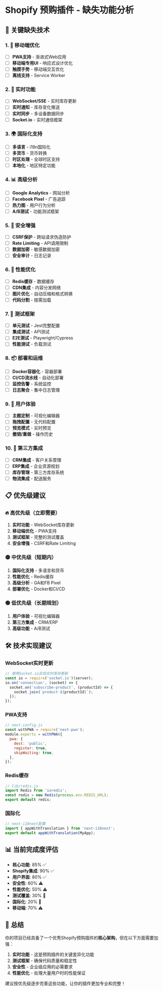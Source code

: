 # Shopify 预购插件 - 缺失功能分析

## 🚨 关键缺失技术

### 1. 📱 **移动端优化**
- [ ] **PWA支持** - 渐进式Web应用
- [ ] **移动端专用UI** - 响应式设计优化
- [ ] **触摸手势** - 移动端交互优化
- [ ] **离线支持** - Service Worker

### 2. 🔄 **实时功能**
- [ ] **WebSocket/SSE** - 实时库存更新
- [ ] **实时通知** - 库存变化推送
- [ ] **实时同步** - 多设备数据同步
- [ ] **Socket.io** - 实时通信框架

### 3. 🌍 **国际化支持**
- [ ] **多语言** - i18n国际化
- [ ] **多货币** - 货币转换
- [ ] **时区处理** - 全球时区支持
- [ ] **本地化** - 地区特定功能

### 4. 📊 **高级分析**
- [ ] **Google Analytics** - 网站分析
- [ ] **Facebook Pixel** - 广告追踪
- [ ] **热力图** - 用户行为分析
- [ ] **A/B测试** - 功能测试框架

### 5. 🔐 **安全增强**
- [ ] **CSRF保护** - 跨站请求伪造防护
- [ ] **Rate Limiting** - API调用限制
- [ ] **数据加密** - 敏感数据加密
- [ ] **安全审计** - 日志记录

### 6. 🚀 **性能优化**
- [ ] **Redis缓存** - 数据缓存
- [ ] **CDN集成** - 内容分发网络
- [ ] **图片优化** - 自动压缩和格式转换
- [ ] **代码分割** - 按需加载

### 7. 🧪 **测试框架**
- [ ] **单元测试** - Jest完整配置
- [ ] **集成测试** - API测试
- [ ] **E2E测试** - Playwright/Cypress
- [ ] **性能测试** - 负载测试

### 8. 📦 **部署和运维**
- [ ] **Docker容器化** - 容器部署
- [ ] **CI/CD流水线** - 自动化部署
- [ ] **监控告警** - 系统监控
- [ ] **日志聚合** - 集中日志管理

### 9. 🎨 **用户体验**
- [ ] **主题定制** - 可视化编辑器
- [ ] **拖拽配置** - 无代码配置
- [ ] **预览模式** - 实时预览
- [ ] **撤销/重做** - 操作历史

### 10. 🔌 **第三方集成**
- [ ] **CRM集成** - 客户关系管理
- [ ] **ERP集成** - 企业资源规划
- [ ] **库存管理** - 第三方库存系统
- [ ] **物流集成** - 配送服务

## 📋 优先级建议

### 🔥 **高优先级（立即需要）**
1. **实时功能** - WebSocket库存更新
2. **移动端优化** - PWA支持
3. **测试框架** - 完整的测试覆盖
4. **安全增强** - CSRF和Rate Limiting

### 🟡 **中优先级（短期内）**
1. **国际化支持** - 多语言和货币
2. **性能优化** - Redis缓存
3. **高级分析** - GA和FB Pixel
4. **部署优化** - Docker和CI/CD

### 🟢 **低优先级（长期规划）**
1. **用户体验** - 可视化编辑器
2. **第三方集成** - CRM/ERP
3. **高级功能** - A/B测试

## 🛠️ 技术实现建议

### WebSocket实时更新
```javascript
// 使用Socket.io实现实时库存更新
const io = require('socket.io')(server);
io.on('connection', (socket) => {
  socket.on('subscribe-product', (productId) => {
    socket.join(`product-${productId}`);
  });
});
```

### PWA支持
```javascript
// next.config.js
const withPWA = require('next-pwa');
module.exports = withPWA({
  pwa: {
    dest: 'public',
    register: true,
    skipWaiting: true,
  },
});
```

### Redis缓存
```javascript
// lib/redis.js
import Redis from 'ioredis';
const redis = new Redis(process.env.REDIS_URL);
export default redis;
```

### 国际化
```javascript
// next-i18next配置
import { appWithTranslation } from 'next-i18next';
export default appWithTranslation(MyApp);
```

## 📊 当前完成度评估

- **核心功能**: 85% ✅
- **Shopify集成**: 90% ✅
- **用户界面**: 80% ✅
- **安全性**: 60% ⚠️
- **性能优化**: 50% ⚠️
- **测试覆盖**: 30% 🚨
- **国际化**: 20% 🚨
- **移动端**: 70% ⚠️

## 🎯 总结

你的项目已经具备了一个优秀Shopify预购插件的**核心架构**，但在以下方面需要加强：

1. **实时功能** - 这是预购插件的关键差异化功能
2. **测试框架** - 确保代码质量和稳定性
3. **安全性** - 企业级应用的必需要求
4. **性能优化** - 处理大量用户时的性能保证

建议按优先级逐步完善这些功能，让你的插件更加专业和完整！

